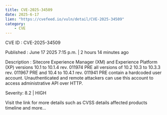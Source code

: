 ```yaml
---
title: CVE-2025-34509
date: 2025-6-17
lien: "https://cvefeed.io/vuln/detail/CVE-2025-34509"
category:
    - CVE
---
```


CVE ID : CVE-2025-34509

Published :  June 17
2025
7:15 p.m. | 2 hours
14 minutes ago

Description : Sitecore Experience Manager (XM) and Experience Platform (XP) versions 10.1 to 10.1.4 rev. 011974 PRE
all versions of 10.2
10.3 to 10.3.3 rev. 011967 PRE
and 10.4 to 10.4.1 rev. 011941 PRE contain a hardcoded user account. Unauthenticated and remote attackers can use this account to access administrative API over HTTP.

Severity: 8.2 | HIGH

Visit the link for more details
such as CVSS details
affected products
timeline
and more...
